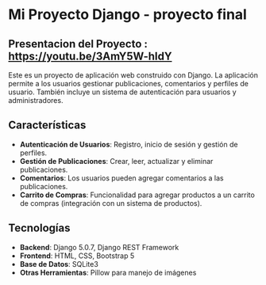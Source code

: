 # Mi Proyecto Django - proyecto final

## Presentacion del Proyecto : https://youtu.be/3AmY5W-hIdY


Este es un proyecto de aplicación web construido con Django. La aplicación permite a los usuarios gestionar publicaciones, comentarios y perfiles de usuario. También incluye un sistema de autenticación para usuarios y administradores.

## Características

- **Autenticación de Usuarios**: Registro, inicio de sesión y gestión de perfiles.
- **Gestión de Publicaciones**: Crear, leer, actualizar y eliminar publicaciones.
- **Comentarios**: Los usuarios pueden agregar comentarios a las publicaciones.
- **Carrito de Compras**: Funcionalidad para agregar productos a un carrito de compras (integración con un sistema de productos).

## Tecnologías

- **Backend**: Django 5.0.7, Django REST Framework
- **Frontend**: HTML, CSS, Bootstrap 5
- **Base de Datos**: SQLite3
- **Otras Herramientas**: Pillow para manejo de imágenes
